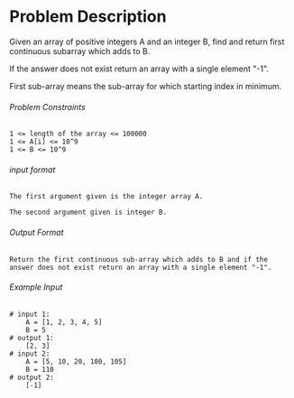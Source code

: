 # Problem Description

Given an array of positive integers A and an integer B, find and return first continuous subarray which adds to B.

If the answer does not exist return an array with a single element "-1".

First sub-array means the sub-array for which starting index in minimum.

###### Problem Constraints

```
1 <= length of the array <= 100000
1 <= A[i] <= 10^9
1 <= B <= 10^9
```

###### input format

``` 
The first argument given is the integer array A.

The second argument given is integer B.
```

###### Output Format

```
Return the first continuous sub-array which adds to B and if the answer does not exist return an array with a single element "-1".
```

###### Example Input

```
# input 1: 
    A = [1, 2, 3, 4, 5]
    B = 5
# output 1: 
    [2, 3]
# input 2: 
    A = [5, 10, 20, 100, 105]
    B = 110
# output 2: 
    [-1]
```

